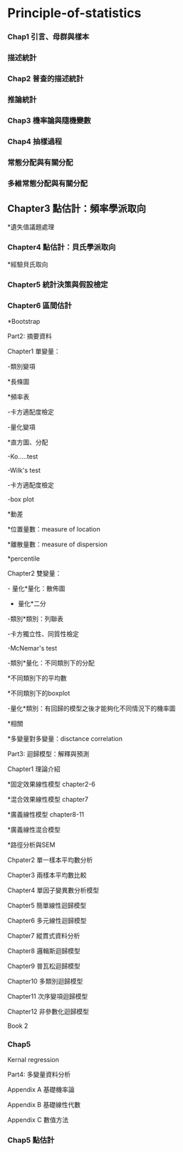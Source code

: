 # Principle-of-statistics

### Chap1 引言、母群與樣本

### 描述統計

### Chap2 普查的描述統計

### 推論統計

### Chap3 機率論與隨機變數

### Chap4 抽樣過程

### 常態分配與有關分配

### 多維常態分配與有關分配

## Chapter3 點估計：頻率學派取向

\*遺失值議題處理

### Chapter4 點估計：貝氏學派取向

\*經驗貝氏取向

### Chapter5 統計決策與假設檢定

### Chapter6 區間估計

\*Bootstrap

Part2: 摘要資料

Chapter1 單變量：

-類別變項

\*長條圖

\*頻率表

-卡方適配度檢定

-量化變項

\*直方圖、分配

-Ko.....test

-Wilk's test

-卡方適配度檢定

-box plot

\*動差

\*位置量數：measure of location

\*離散量數：measure of dispersion

\*percentile

Chapter2 雙變量：

\- 量化\*量化：散佈圖

-   量化\*二分

-類別\*類別：列聯表

-卡方獨立性、同質性檢定

-McNemar's test

-類別\*量化：不同類別下的分配

\*不同類別下的平均數

\*不同類別下的boxplot

-量化\*類別：有回歸的模型之後才能夠化不同情況下的機率圖

\*相關

\*多變量對多變量：disctance correlation

Part3: 迴歸模型：解釋與預測

Chapter1 理論介紹

\*固定效果線性模型 chapter2-6

\*混合效果線性模型 chapter7

\*廣義線性模型 chapter8-11

\*廣義線性混合模型

\*路徑分析與SEM

Chpater2 單一樣本平均數分析

Chapter3 兩樣本平均數比較

Chapter4 單因子變異數分析模型

Chapter5 簡單線性迴歸模型

Chapter6 多元線性迴歸模型

Chapter7 縱貫式資料分析

Chapter8 邏輯斯迴歸模型

Chapter9 普瓦松迴歸模型

Chapter10 多類別迴歸模型

Chapter11 次序變項迴歸模型

Chapter12 非參數化迴歸模型

Book 2

### Chap5 

Kernal regression

Part4: 多變量資料分析

Appendix A 基礎機率論

Appendix B 基礎線性代數

Appendix C 數值方法

### Chap5 點估計
